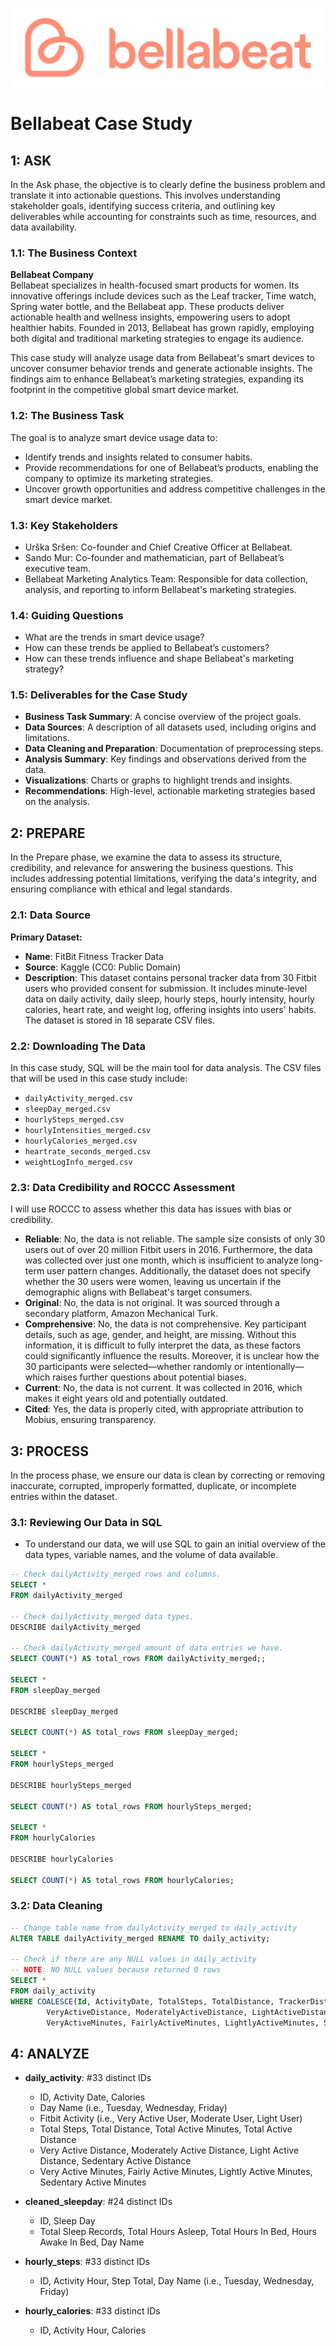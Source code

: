 ![](/assets/bellabeat_logo.png)
# Bellabeat Case Study

## 1: ASK

In the Ask phase, the objective is to clearly define the business problem and translate it into actionable questions. This involves understanding stakeholder goals, identifying success criteria, and outlining key deliverables while accounting for constraints such as time, resources, and data availability.

### 1.1: The Business Context

**Bellabeat Company**  
Bellabeat specializes in health-focused smart products for women. Its innovative offerings include devices such as the Leaf tracker, Time watch, Spring water bottle, and the Bellabeat app. These products deliver actionable health and wellness insights, empowering users to adopt healthier habits. Founded in 2013, Bellabeat has grown rapidly, employing both digital and traditional marketing strategies to engage its audience.

This case study will analyze usage data from Bellabeat's smart devices to uncover consumer behavior trends and generate actionable insights. The findings aim to enhance Bellabeat’s marketing strategies, expanding its footprint in the competitive global smart device market.

### 1.2: The Business Task

The goal is to analyze smart device usage data to:
- Identify trends and insights related to consumer habits.
- Provide recommendations for one of Bellabeat’s products, enabling the company to optimize its marketing strategies.
- Uncover growth opportunities and address competitive challenges in the smart device market.

### 1.3: Key Stakeholders

- Urška Sršen: Co-founder and Chief Creative Officer at Bellabeat.
- Sando Mur: Co-founder and mathematician, part of Bellabeat’s executive team.
- Bellabeat Marketing Analytics Team: Responsible for data collection, analysis, and reporting to inform Bellabeat's marketing strategies.

### 1.4: Guiding Questions

- What are the trends in smart device usage?
- How can these trends be applied to Bellabeat’s customers?
- How can these trends influence and shape Bellabeat's marketing strategy?

### 1.5: Deliverables for the Case Study

- **Business Task Summary**: A concise overview of the project goals.
- **Data Sources**: A description of all datasets used, including origins and limitations.
- **Data Cleaning and Preparation**: Documentation of preprocessing steps.
- **Analysis Summary**: Key findings and observations derived from the data.
- **Visualizations**: Charts or graphs to highlight trends and insights.
- **Recommendations**: High-level, actionable marketing strategies based on the analysis.

## 2: PREPARE

In the Prepare phase, we examine the data to assess its structure, credibility, and relevance for answering the business questions. This includes addressing potential limitations, verifying the data's integrity, and ensuring compliance with ethical and legal standards.

### 2.1: Data Source

**Primary Dataset:**
- **Name**: FitBit Fitness Tracker Data
- **Source**: Kaggle (CC0: Public Domain)
- **Description**: This dataset contains personal tracker data from 30 Fitbit users who provided consent for submission. It includes minute-level data on daily activity, daily sleep, hourly steps, hourly intensity, hourly calories, heart rate, and weight log, offering insights into users' habits. The dataset is stored in 18 separate CSV files.

### 2.2: Downloading The Data

In this case study, SQL will be the main tool for data analysis. The CSV files that will be used in this case study include:
- `dailyActivity_merged.csv`
- `sleepDay_merged.csv`
- `hourlySteps_merged.csv`
- `hourlyIntensities_merged.csv`
- `hourlyCalories_merged.csv`
- `heartrate_seconds_merged.csv`
- `weightLogInfo_merged.csv`

### 2.3: Data Credibility and ROCCC Assessment

I will use ROCCC to assess whether this data has issues with bias or credibility.

- **Reliable**: No, the data is not reliable. The sample size consists of only 30 users out of over 20 million Fitbit users in 2016. Furthermore, the data was collected over just one month, which is insufficient to analyze long-term user pattern changes. Additionally, the dataset does not specify whether the 30 users were women, leaving us uncertain if the demographic aligns with Bellabeat's target consumers.
- **Original**: No, the data is not original. It was sourced through a secondary platform, Amazon Mechanical Turk.
- **Comprehensive**: No, the data is not comprehensive. Key participant details, such as age, gender, and height, are missing. Without this information, it is difficult to fully interpret the data, as these factors could significantly influence the results. Moreover, it is unclear how the 30 participants were selected—whether randomly or intentionally—which raises further questions about potential biases.
- **Current**: No, the data is not current. It was collected in 2016, which makes it eight years old and potentially outdated.
- **Cited**: Yes, the data is properly cited, with appropriate attribution to Mobius, ensuring transparency.

## 3: PROCESS
In the process phase, we ensure our data is clean by correcting or removing inaccurate, corrupted, improperly formatted, duplicate, or incomplete entries within the dataset.

### 3.1: Reviewing Our Data in SQL
- To understand our data, we will use SQL to gain an initial overview of the data types, variable names, and the volume of data available.

```SQL
-- Check dailyActivity_merged rows and columns.
SELECT *
FROM dailyActivity_merged

-- Check dailyActivity_merged data types.
DESCRIBE dailyActivity_merged

-- Check dailyActivity_merged amount of data entries we have.
SELECT COUNT(*) AS total_rows FROM dailyActivity_merged;;

SELECT *
FROM sleepDay_merged

DESCRIBE sleepDay_merged

SELECT COUNT(*) AS total_rows FROM sleepDay_merged;

SELECT *
FROM hourlySteps_merged

DESCRIBE hourlySteps_merged

SELECT COUNT(*) AS total_rows FROM hourlySteps_merged;

SELECT *
FROM hourlyCalories

DESCRIBE hourlyCalories

SELECT COUNT(*) AS total_rows FROM hourlyCalories;
```
### 3.2: Data Cleaning
```SQL
-- Change table name from dailyActivity_merged to daily_activity
ALTER TABLE dailyActivity_merged RENAME TO daily_activity;

-- Check if there are any NULL values in daily_activity
-- NOTE: NO NULL values because returned 0 rows
SELECT *
FROM daily_activity
WHERE COALESCE(Id, ActivityDate, TotalSteps, TotalDistance, TrackerDistance, LoggedActivitiesDistance, 
		VeryActiveDistance, ModeratelyActiveDistance, LightActiveDistance, SedentaryActiveDistance, 
		VeryActiveMinutes, FairlyActiveMinutes, LightlyActiveMinutes, SedentaryMinutes, Calories) IS NULL;

```


## 4: ANALYZE

- **daily_activity**: #33 distinct IDs
  - ID, Activity Date, Calories
  - Day Name (i.e., Tuesday, Wednesday, Friday)
  - Fitbit Activity (i.e., Very Active User, Moderate User, Light User)
  - Total Steps, Total Distance, Total Active Minutes, Total Active Distance
  - Very Active Distance, Moderately Active Distance, Light Active Distance, Sedentary Active Distance
  - Very Active Minutes, Fairly Active Minutes, Lightly Active Minutes, Sedentary Active Minutes

- **cleaned_sleepday**: #24 distinct IDs
  - ID, Sleep Day
  - Total Sleep Records, Total Hours Asleep, Total Hours In Bed, Hours Awake In Bed, Day Name

- **hourly_steps**: #33 distinct IDs
  - ID, Activity Hour, Step Total, Day Name (i.e., Tuesday, Wednesday, Friday)

- **hourly_calories**: #33 distinct IDs
  - ID, Activity Hour, Calories
